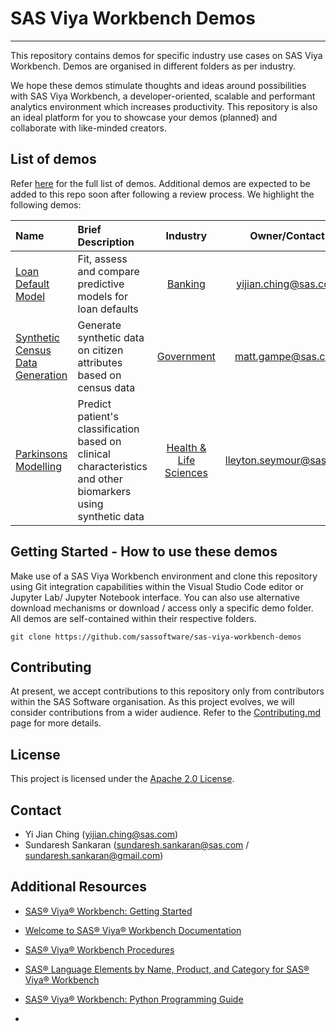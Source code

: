 # SAS Viya Workbench Demos
---

This repository contains demos for specific industry use cases on SAS Viya Workbench. Demos are organised in different folders as per industry.

We hope these demos stimulate thoughts and ideas around possibilities with SAS Viya Workbench, a developer-oriented, scalable and performant analytics environment which increases  productivity.  This repository is also an ideal platform for you to showcase your demos (planned) and collaborate with like-minded creators.

## List of demos

Refer [here](./DEMOS_LIST.md) for the full list of demos.  Additional demos are expected to be added to this repo soon after following a review process. We highlight the following demos:

| Name | Brief Description |Industry | Owner/Contact | Components | Last Update |
| :--- | :--- | :-: | :-: | :-: | :-: |
| [Loan Default Model](./banking/Loan-Default-Models-with-Lending-Club/)| Fit, assess and compare predictive models for loan defaults | [Banking](./banking/) | yijian.ching@sas.com | SAS, Python | 21NOV2024 |
| [Synthetic Census Data Generation](./government/census-synthetic-data-generation/)| Generate synthetic data on citizen attributes based on census data | [Government](./government/) | matt.gampe@sas.com | Python | 21NOV2024 |
| [Parkinsons Modelling](./health-life-sciences/parkinsons-modelling/)| Predict patient's classification based on clinical characteristics and other biomarkers using synthetic data | [Health & Life Sciences](./health-life-sciences/) | lleyton.seymour@sas.com | Python | 09DEC2024 |


## Getting Started - How to use these demos  

Make use of a SAS Viya Workbench environment and clone this repository using Git integration capabilities within the Visual Studio Code editor or Jupyter Lab/ Jupyter Notebook interface.   You can also use alternative download mechanisms or download / access only a specific demo folder.  All demos are self-contained within their respective folders.

```
git clone https://github.com/sassoftware/sas-viya-workbench-demos
```

## Contributing

At present, we accept contributions to this repository only from contributors within the SAS Software organisation.  As this project evolves, we will consider contributions from a wider audience.  Refer to the [Contributing.md](./CONTRIBUTING.md) page for more details.

## License

This project is licensed under the [Apache 2.0 License](LICENSE).


## Contact
- Yi Jian Ching (yijian.ching@sas.com)
- Sundaresh Sankaran (sundaresh.sankaran@sas.com / sundaresh.sankaran@gmail.com)


## Additional Resources

- [SAS® Viya® Workbench: Getting Started](https://documentation.sas.com/?cdcId=workbenchcdc&cdcVersion=default&docsetId=workbenchgs&docsetTarget=titlepage.htm)
- [Welcome to SAS® Viya® Workbench Documentation](https://documentation.sas.com/?cdcId=workbenchcdc&cdcVersion=default&docsetId=workbenchwlcm&docsetTarget=home.htm)
- [SAS® Viya® Workbench Procedures](https://documentation.sas.com/?cdcId=workbenchcdc&cdcVersion=default&docsetId=workbenchprocs&docsetTarget=n1xot8d31pfd0in1puiry6rhrum8.htm)
- [SAS® Language Elements by Name, Product, and Category for SAS® Viya® Workbench](https://documentation.sas.com/?cdcId=workbenchcdc&cdcVersion=default&docsetId=vwballprodsle&docsetTarget=titlepage.htm)
- [SAS® Viya® Workbench: Python Programming Guide](https://documentation.sas.com/?cdcId=workbenchcdc&cdcVersion=default&docsetId=explore&docsetTarget=titlepage.htm)

- 

